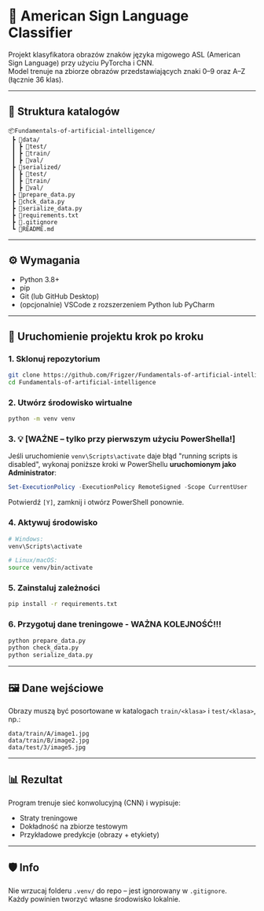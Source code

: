 # 🧠 American Sign Language Classifier

Projekt klasyfikatora obrazów znaków języka migowego ASL (American Sign Language) przy użyciu PyTorcha i CNN.  
Model trenuje na zbiorze obrazów przedstawiających znaki 0–9 oraz A–Z (łącznie 36 klas).

---

## 📁 Struktura katalogów

```
📦Fundamentals-of-artificial-intelligence/
 ┣ 📂data/
 ┃ ┣ 📂test/
 ┃ ┣ 📂train/
 ┃ ┣ 📂val/
 ┣ 📂serialized/
 ┃ ┣ 📂test/
 ┃ ┣ 📂train/
 ┃ ┣ 📂val/
 ┣ 📜prepare_data.py
 ┣ 📜chck_data.py
 ┣ 📜serialize_data.py
 ┣ 📜requirements.txt
 ┣ 📜.gitignore
 ┗ 📜README.md
```

---

## ⚙️ Wymagania

- Python 3.8+
- pip
- Git (lub GitHub Desktop)
- (opcjonalnie) VSCode z rozszerzeniem Python lub PyCharm

---

## 🚀 Uruchomienie projektu krok po kroku

### 1. Sklonuj repozytorium
```bash
git clone https://github.com/Frigzer/Fundamentals-of-artificial-intelligence.git
cd Fundamentals-of-artificial-intelligence
```

### 2. Utwórz środowisko wirtualne
```bash
python -m venv venv
```

### 3. 💡 [WAŻNE – tylko przy pierwszym użyciu PowerShella!]

Jeśli uruchomienie `venv\Scripts\activate` daje błąd "running scripts is disabled", wykonaj poniższe kroki w PowerShellu **uruchomionym jako Administrator**:

```powershell
Set-ExecutionPolicy -ExecutionPolicy RemoteSigned -Scope CurrentUser
```

Potwierdź `[Y]`, zamknij i otwórz PowerShell ponownie.

### 4. Aktywuj środowisko
```bash
# Windows:
venv\Scripts\activate

# Linux/macOS:
source venv/bin/activate
```

### 5. Zainstaluj zależności
```bash
pip install -r requirements.txt
```

### 6. Przygotuj dane treningowe - WAŻNA KOLEJNOŚĆ!!!
```bash
python prepare_data.py
python check_data.py
python serialize_data.py
```

---

## 🖼️ Dane wejściowe

Obrazy muszą być posortowane w katalogach `train/<klasa>` i `test/<klasa>`, np.:

```
data/train/A/image1.jpg
data/train/B/image2.jpg
data/test/3/image5.jpg
```

---

## 📊 Rezultat

Program trenuje sieć konwolucyjną (CNN) i wypisuje:
- Straty treningowe
- Dokładność na zbiorze testowym
- Przykładowe predykcje (obrazy + etykiety)

---

## 🛡️ Info

Nie wrzucaj folderu `.venv/` do repo – jest ignorowany w `.gitignore`.  
Każdy powinien tworzyć własne środowisko lokalnie.
